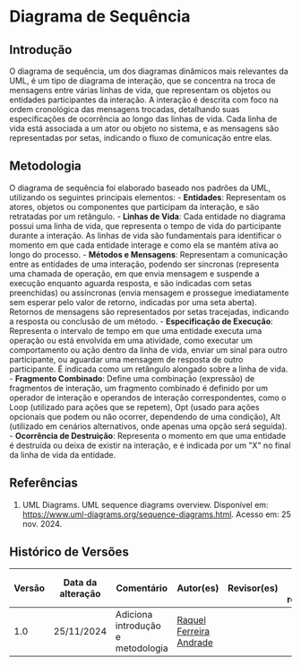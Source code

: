 # Diagrama de Sequência

## Introdução
O diagrama de sequência, um dos diagramas dinâmicos mais relevantes da UML, é um tipo de diagrama de interação, que se concentra na troca de mensagens entre várias linhas de vida, que representam os objetos ou entidades participantes da interação. A interação é descrita com foco na ordem cronológica das mensagens trocadas, detalhando suas especificações de ocorrência ao longo das linhas de vida. Cada linha de vida está associada a um ator ou objeto no sistema, e as mensagens são representadas por setas, indicando o fluxo de comunicação entre elas.

## Metodologia
O diagrama de sequência foi elaborado baseado nos padrões da UML, utilizando os seguintes principais elementos:
    - **Entidades**: Representam os atores, objetos ou componentes que participam da interação, e são retratadas por um retângulo.
    - **Linhas de Vida**: Cada entidade no diagrama possui uma linha de vida, que representa o tempo de vida do participante durante a interação. As linhas de vida são fundamentais para identificar o momento em que cada entidade interage e como ela se mantém ativa ao longo do processo.
    - **Métodos e Mensagens**: Representam a comunicação entre as entidades de uma interação, podendo ser síncronas (representa uma chamada de operação, em que envia mensagem e suspende a execução enquanto aguarda resposta, e são indicadas com setas preenchidas) ou assíncronas (envia mensagem e prossegue imediatamente sem esperar pelo valor de retorno, indicadas por uma seta aberta). Retornos de mensagens são representados por setas tracejadas, indicando a resposta ou conclusão de um método.
    - **Especificação de Execução**: Representa o intervalo de tempo em que uma entidade executa uma operação ou está envolvida em uma atividade, como executar um comportamento ou ação dentro da linha de vida, enviar um sinal para outro participante, ou aguardar uma mensagem de resposta de outro participante. É indicada como um retângulo alongado sobre a linha de vida.
    - **Fragmento Combinado**: Define uma combinação (expressão) de fragmentos de interação, um fragmento combinado é definido por um operador de interação e operandos de interação correspondentes, como o Loop (utilizado para ações que se repetem), Opt (usado para ações opcionais que podem ou não ocorrer, dependendo de uma condição), Alt (utilizado em cenários alternativos, onde apenas uma opção será seguida).
    - **Ocorrência de Destruição**: Representa o momento em que uma entidade é destruída ou deixa de existir na interação, e é indicada por um "X" no final da linha de vida da entidade.

## Referências

1. UML Diagrams. UML sequence diagrams overview. Disponível em: https://www.uml-diagrams.org/sequence-diagrams.html. Acesso em: 25 nov. 2024.

## Histórico de Versões

| Versão | Data da alteração | Comentário | Autor(es) | Revisor(es) | Data de revisão |
|--------|-----------|-----------|-----------|-------------|-------------|
| 1.0 | 25/11/2024 | Adiciona introdução e metodologia | [Raquel Ferreira Andrade](https://github.com/raquel-andrade) |  |  |
